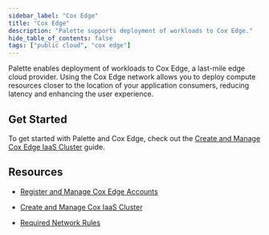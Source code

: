 ```yaml
---
sidebar_label: "Cox Edge"
title: "Cox Edge"
description: "Palette supports deployment of workloads to Cox Edge."
hide_table_of_contents: false
tags: ["public cloud", "cox edge"]
---
```


Palette enables deployment of workloads to Cox Edge, a last-mile edge cloud provider. Using the Cox Edge network allows you to deploy compute resources closer to the location of your application consumers, reducing latency and enhancing the user experience.

## Get Started

To get started with Palette and Cox Edge, check out the [Create and Manage Cox Edge IaaS Cluster](create-cox-cluster.md) guide.

## Resources

- [Register and Manage Cox Edge Accounts](add-cox-edge-accounts.md)

- [Create and Manage Cox IaaS Cluster](create-cox-cluster.md)

- [Required Network Rules](network-rules.md)
